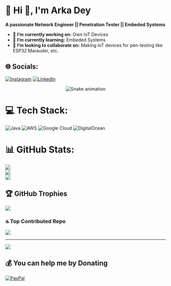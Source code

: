 # 💫 Hi 👋, I'm Arka Dey
**A passionate Network Engineer || Penetration Tester || Embeded Systems**

- 🔭 **I’m currently working on:** Own IoT Devices
- 🌱 **I’m currently learning:** Embeded Systems
- 👯 **I’m looking to collaborate on:** Making IoT devices for pen-testing like ESP32 Marauder, etc.

## 🌐 Socials:
[![Instagram](https://img.shields.io/badge/Instagram-%23E4405F.svg?logo=Instagram&logoColor=white)](https://instagram.com/chintucyberventures) [![LinkedIn](https://img.shields.io/badge/LinkedIn-%230077B5.svg?logo=linkedin&logoColor=white)](https://linkedin.com/in/arka-dey6349) 

<div align="center">
  <img src="https://profile-readme-generator.com/assets/snake.svg" alt="Snake animation" />
</div>

# 💻 Tech Stack:
![Java](https://img.shields.io/badge/java-%23ED8B00.svg?style=for-the-badge&logo=openjdk&logoColor=white) ![AWS](https://img.shields.io/badge/AWS-%23FF9900.svg?style=for-the-badge&logo=amazon-aws&logoColor=white) ![Google Cloud](https://img.shields.io/badge/GoogleCloud-%234285F4.svg?style=for-the-badge&logo=google-cloud&logoColor=white) ![DigitalOcean](https://img.shields.io/badge/DigitalOcean-%230167ff.svg?style=for-the-badge&logo=digitalOcean&logoColor=white)
# 📊 GitHub Stats:
![](https://github-readme-stats.vercel.app/api?username=ch1n7u&theme=dark&hide_border=false&include_all_commits=true&count_private=false)<br/>
![](https://nirzak-streak-stats.vercel.app/?user=ch1n7u&theme=dark&hide_border=false)<br/>
![](https://github-readme-stats.vercel.app/api/top-langs/?username=ch1n7u&theme=dark&hide_border=false&include_all_commits=true&count_private=false&layout=compact)

## 🏆 GitHub Trophies
![](https://github-profile-trophy.vercel.app/?username=ch1n7u&theme=radical&no-frame=false&no-bg=true&margin-w=4)

### 🔝 Top Contributed Repo
![](https://github-contributor-stats.vercel.app/api?username=ch1n7u&limit=5&theme=dark&combine_all_yearly_contributions=true)

---
[![](https://visitcount.itsvg.in/api?id=ch1n7u&icon=0&color=0)](https://visitcount.itsvg.in)

  ## 💰 You can help me by Donating
  [![PayPal](https://img.shields.io/badge/PayPal-00457C?style=for-the-badge&logo=paypal&logoColor=white)](https://paypal.me/arka6249) 

  
<!-- Proudly created with GPRM ( https://gprm.itsvg.in ) -->
